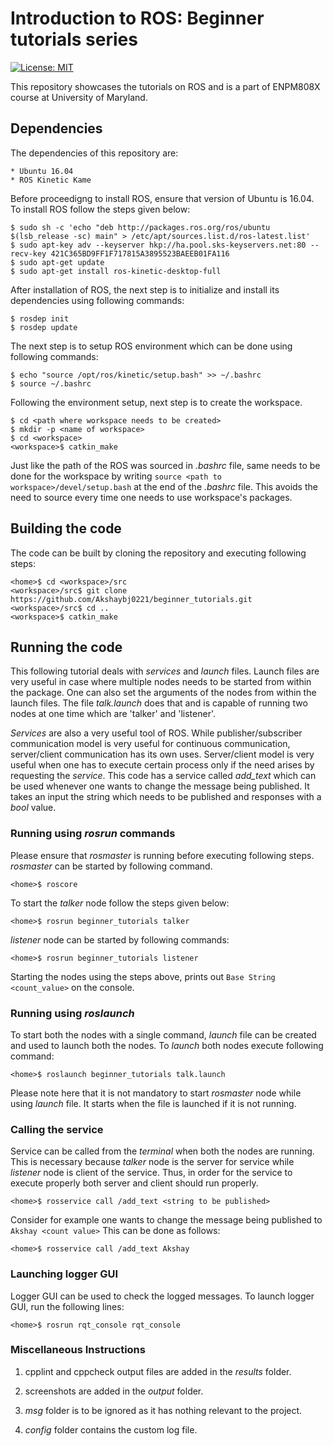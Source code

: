 # Introduction to ROS: Beginner tutorials series
[![License: MIT](https://img.shields.io/badge/License-MIT-green.svg)](https://github.com/Akshaybj0221/beginner_tutorials/blob/WEEK10_HW/LICENSE)

This repository showcases the tutorials on ROS and is a part of ENPM808X course at University of Maryland.

## Dependencies 
The dependencies of this repository are:

```
* Ubuntu 16.04
* ROS Kinetic Kame
```

Before proceedigng to install ROS, ensure that version of Ubuntu is 16.04. To install ROS follow the steps given below:

```
$ sudo sh -c 'echo "deb http://packages.ros.org/ros/ubuntu $(lsb_release -sc) main" > /etc/apt/sources.list.d/ros-latest.list'
$ sudo apt-key adv --keyserver hkp://ha.pool.sks-keyservers.net:80 --recv-key 421C365BD9FF1F717815A3895523BAEEB01FA116
$ sudo apt-get update
$ sudo apt-get install ros-kinetic-desktop-full
```

After installation of ROS, the next step is to initialize and install its dependencies using following commands:

```
$ rosdep init
$ rosdep update 
```

The next step is to setup ROS environment which can be done using following commands:

```
$ echo "source /opt/ros/kinetic/setup.bash" >> ~/.bashrc
$ source ~/.bashrc
```

Following the environment setup, next step is to create the workspace.

```
$ cd <path where workspace needs to be created>
$ mkdir -p <name of workspace>
$ cd <workspace>
<workspace>$ catkin_make
```

Just like the path of the ROS was sourced in *.bashrc* file, same needs to be done for the workspace by writing `source <path to workspace>/devel/setup.bash` at the end of the *.bashrc* file.
This avoids the need to source every time one needs to use workspace's packages.

## Building the code

The code can be built by cloning the repository and executing following steps:
```
<home>$ cd <workspace>/src
<workspace>/src$ git clone https://github.com/Akshaybj0221/beginner_tutorials.git
<workspace>/src$ cd ..
<workspace>$ catkin_make 
```

## Running the code

This following tutorial deals with *services* and *launch* files. Launch files are very useful in case where multiple nodes needs to be started from within the package. One can also set the arguments of the nodes from within the launch files. The file *talk.launch* does that and is capable of running two nodes at one time which are 'talker' and 'listener'.

*Services* are also a very useful tool of ROS. While publisher/subscriber communication model is very useful for continuous communication, server/client communication has its own uses. Server/client model is very useful when one has to execute certain process only if the need arises by requesting the *service*. This code has a service called *add_text* which can be used whenever one wants to change the message being published. It takes an input the string which needs to be published and responses with a *bool* value.

### Running using *rosrun* commands
Please ensure that *rosmaster* is running before executing following steps. *rosmaster* can be started by following command.
```
<home>$ roscore
```

To start the *talker* node follow the steps given below:
```
<home>$ rosrun beginner_tutorials talker
```

*listener* node can be started by following commands:
```
<home>$ rosrun beginner_tutorials listener
```

Starting the nodes using the steps above, prints out `Base String <count_value>` on the console. 

### Running using *roslaunch* 
To start both the nodes with a single command, *launch* file can be created and used to launch both the nodes. To *launch* both nodes execute following command:
```
<home>$ roslaunch beginner_tutorials talk.launch 
```

Please note here that it is not mandatory to start *rosmaster* node while using *launch* file. It starts when the file is launched if it is not running.

### Calling the service 
Service can be called from the *terminal* when both the nodes are running. This is necessary because *talker* node is the server for service while *listener* node is client of the service. Thus, in order for the service to execute properly both server and client should run properly.
```
<home>$ rosservice call /add_text <string to be published>
```

Consider for example one wants to change the message being published to `Akshay <count value>` This can be done as follows:
```
<home>$ rosservice call /add_text Akshay
```

### Launching logger GUI
Logger GUI can be used to check the logged messages. To launch logger GUI, run the following lines:
```
<home>$ rosrun rqt_console rqt_console
```


### Miscellaneous Instructions

1. cpplint and cppcheck output files are added in the *results* folder.

2. screenshots are added in the *output* folder.

3. *msg* folder is to be ignored as it has nothing relevant to the project.

4. *config* folder contains the custom log file.

